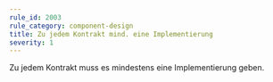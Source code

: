 ```yaml
---
rule_id: 2003
rule_category: component-design
title: Zu jedem Kontrakt mind. eine Implementierung
severity: 1
---
```

Zu jedem Kontrakt muss es mindestens eine Implementierung geben.


